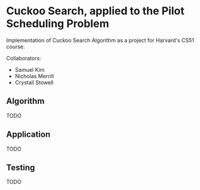 # Cuckoo Search, applied to the Pilot Scheduling Problem

Implementation of Cuckoo Search Algorithm as a project for Harvard's CS51 course.

Collaborators:

- Samuel Kim
- Nicholas Merrill
- Crystall Stowell

## Algorithm

TODO

## Application

TODO

## Testing

TODO
